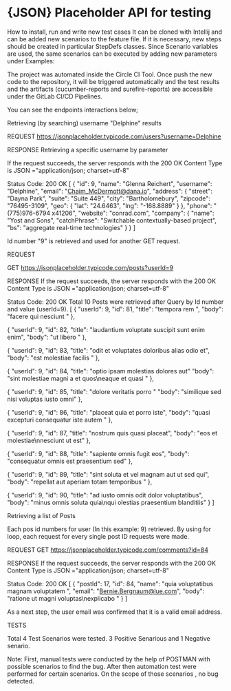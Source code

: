 # {JSON} Placeholder API for testing

How to install, run and write new test cases
It can be cloned with Intellij and can be added new scenarios to the feature file. If it is necessary, new steps should be created in particular StepDefs classes. Since Scenario variables are used, the same scenarios can be executed by adding new parameters under Examples:

The project was automated inside the Circle CI Tool. Once push the new code to the repository, it will be triggered automatically and the test results and the artifacts (cucumber-reports and surefire-reports) are accessible under the GitLab CI/CD Pipelines.

You can see the endpoints interactions below;

Retrieving (by searching) username "Delphine" results

REQUEST
https://jsonplaceholder.typicode.com/users?username=Delphine

RESPONSE
Retrieving a specific username by parameter

If the request succeeds, the server responds with the 200 OK
Content Type is JSON ="application/json; charset=utf-8"

Status Code: 200 OK
[
{
"id": 9,
"name": "Glenna Reichert",
"username": "Delphine",
"email": "Chaim_McDermott@dana.io",
"address": {
"street": "Dayna Park",
"suite": "Suite 449",
"city": "Bartholomebury",
"zipcode": "76495-3109",
"geo": {
"lat": "24.6463",
"lng": "-168.8889"
}
},
"phone": "(775)976-6794 x41206",
"website": "conrad.com",
"company": {
"name": "Yost and Sons",
"catchPhrase": "Switchable contextually-based project",
"bs": "aggregate real-time technologies"
}
}
]


Id number "9" is retrieved and used for another GET request.


REQUEST

GET https://jsonplaceholder.typicode.com/posts?userId=9

RESPONSE
If the request succeeds, the server responds with the 200 OK
Content Type is JSON ="application/json; charset=utf-8"

Status Code: 200 OK
Total 10 Posts were retrieved after   Query by Id number and value (userId=9).
[
{
"userId": 9,
"id": 81,
"title": "tempora rem ",
"body": "facere qui nesciunt  "
},

{
"userId": 9,
"id": 82,
"title": "laudantium voluptate suscipit sunt enim enim",
"body": "ut libero  "
},

{
"userId": 9,
"id": 83,
"title": "odit et voluptates doloribus alias odio et",
"body": "est molestiae facilis "
},

{
"userId": 9,
"id": 84,
"title": "optio ipsam molestias  dolores aut"
"body": "sint molestiae magni a et quos\neaque et quasi "
},

{
"userId": 9,
"id": 85,
"title": "dolore veritatis porro "
"body": "similique sed nisi voluptas iusto omni"
},

{
"userId": 9,
"id": 86,
"title": "placeat quia et porro iste",
"body": "quasi excepturi consequatur iste autem "
},

{
"userId": 9,
"id": 87,
"title": "nostrum quis quasi placeat",
"body": "eos et molestiae\nnesciunt ut est"
},

{
"userId": 9,
"id": 88,
"title": "sapiente omnis fugit eos",
"body": "consequatur omnis est praesentium sed"
},

{
"userId": 9,
"id": 89,
"title": "sint soluta et vel magnam aut ut sed qui",
"body": "repellat aut aperiam totam temporibus "
},

{
"userId": 9,
"id": 90,
"title": "ad iusto omnis odit dolor voluptatibus",
"body": "minus omnis soluta quia\nqui olestias praesentium blanditiis"
}
]


Retrieving a list of Posts

Each pos id numbers for user (In this example: 9) retrieved. By using for loop, each request for
every single post ID requests were made.

REQUEST
GET https://jsonplaceholder.typicode.com/comments?id=84



RESPONSE
If the request succeeds, the server responds with the 200 OK
Content Type is JSON ="application/json; charset=utf-8"

Status Code: 200 OK
[
{
"postId": 17,
"id": 84,
"name": "quia voluptatibus magnam voluptatem ",
"email": "Bernie.Bergnaum@lue.com",
"body": "ratione ut magni voluptas\nexplicabo "
}
]


As a next step, the user email was confirmed that it is a valid email address.


TESTS

Total 4 Test Scenarios were tested. 3 Positive Senarious and 1 Negative senario.


Note: First, manual tests were conducted by the help of POSTMAN with possible scenarios to find the bug.
After then automation test were performed for certain scenarios. On the scope of those scenarios , no bug detected. 